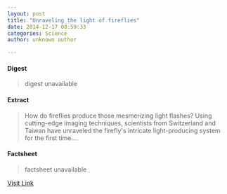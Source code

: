```yaml
---
layout: post
title: "Unraveling the light of fireflies"
date: 2014-12-17 08:59:33
categories: Science
author: unknown author

---
```



#### Digest
>digest unavailable

#### Extract
>How do fireflies produce those mesmerizing light flashes? Using cutting-edge imaging techniques, scientists from Switzerland and Taiwan have unraveled the firefly's intricate light-producing system for the first time....

#### Factsheet
>factsheet unavailable

[Visit Link](http://phys.org/news338011163.html)


